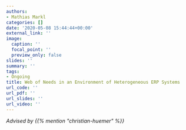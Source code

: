 ```yaml
---
authors:
- Mathias Markl
categories: []
date: '2020-05-08 15:44:44+00:00'
external_link: ''
image:
  caption: ''
  focal_point: ''
  preview_only: false
slides: ''
summary: ''
tags:
- Ongoing
title: Web of Needs in an Environment of Heterogeneous ERP Systems
url_code: ''
url_pdf: ''
url_slides: ''
url_video: ''
---
```




*Advised by {{% mention "christian-huemer" %}}*